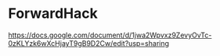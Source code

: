 # ForwardHack


https://docs.google.com/document/d/1jwa2Wpvxz9ZevyOvTc-0zKLYzk6wXcHjayT9gB9D2Cw/edit?usp=sharing
